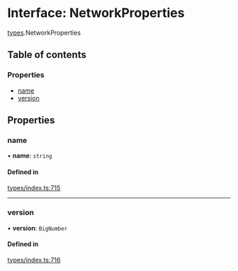 # Interface: NetworkProperties

[types](../wiki/types).NetworkProperties

## Table of contents

### Properties

- [name](../wiki/types.NetworkProperties#name)
- [version](../wiki/types.NetworkProperties#version)

## Properties

### name

• **name**: `string`

#### Defined in

[types/index.ts:715](https://github.com/PolymeshAssociation/polymesh-sdk/blob/339b7503/src/types/index.ts#L715)

___

### version

• **version**: `BigNumber`

#### Defined in

[types/index.ts:716](https://github.com/PolymeshAssociation/polymesh-sdk/blob/339b7503/src/types/index.ts#L716)
